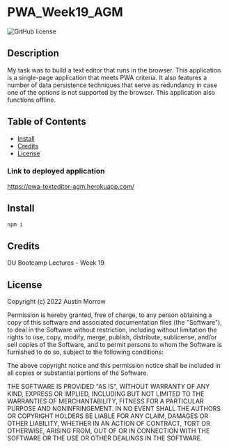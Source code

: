 # PWA_Week19_AGM

![GitHub license](https://img.shields.io/badge/license-MIT-yellow.svg)
## Description
My task was to build a text editor that runs in the browser. This application is a single-page application that meets PWA criteria. It also features a number of data persistence techniques that serve as redundancy in case one of the options is not supported by the browser. This application also functions offline.


## Table of Contents
- [Install](#install)
- [Credits](#credits)
- [License](#license)



### Link to deployed application

https://pwa-texteditor-agm.herokuapp.com/


## Install
```bash
npm i
```

## Credits
DU Bootcamp Lectures - Week 19

## License

Copyright (c) 2022 Austin Morrow

Permission is hereby granted, free of charge, to any person obtaining a copy
of this software and associated documentation files (the "Software"), to deal
in the Software without restriction, including without limitation the rights
to use, copy, modify, merge, publish, distribute, sublicense, and/or sell
copies of the Software, and to permit persons to whom the Software is
furnished to do so, subject to the following conditions:

The above copyright notice and this permission notice shall be included in all
copies or substantial portions of the Software.

THE SOFTWARE IS PROVIDED "AS IS", WITHOUT WARRANTY OF ANY KIND, EXPRESS OR
IMPLIED, INCLUDING BUT NOT LIMITED TO THE WARRANTIES OF MERCHANTABILITY,
FITNESS FOR A PARTICULAR PURPOSE AND NONINFRINGEMENT. IN NO EVENT SHALL THE
AUTHORS OR COPYRIGHT HOLDERS BE LIABLE FOR ANY CLAIM, DAMAGES OR OTHER
LIABILITY, WHETHER IN AN ACTION OF CONTRACT, TORT OR OTHERWISE, ARISING FROM,
OUT OF OR IN CONNECTION WITH THE SOFTWARE OR THE USE OR OTHER DEALINGS IN THE
SOFTWARE.
